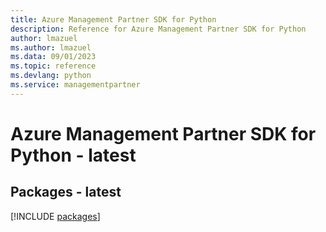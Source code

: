 ```yaml
---
title: Azure Management Partner SDK for Python
description: Reference for Azure Management Partner SDK for Python
author: lmazuel
ms.author: lmazuel
ms.data: 09/01/2023
ms.topic: reference
ms.devlang: python
ms.service: managementpartner
---
```

# Azure Management Partner SDK for Python - latest
## Packages - latest
[!INCLUDE [packages](management-partner-index.md)]